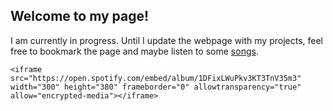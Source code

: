 ## Welcome to my page!

I am currently in progress. Until I update the webpage with my projects, feel free to bookmark the page and maybe listen to some [songs](https://open.spotify.com/track/5wN3b5AtoOFVCoQW0ldhGD?si=556jZEbHTiWtQg86p5N_NQ).

`<iframe src="https://open.spotify.com/embed/album/1DFixLWuPkv3KT3TnV35m3" width="300" height="380" frameborder="0" allowtransparency="true" allow="encrypted-media"></iframe>`


